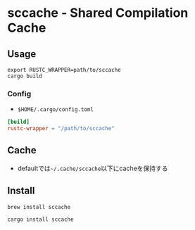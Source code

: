 # sccache - Shared Compilation Cache

## Usage


```shell
export RUSTC_WRAPPER=path/to/sccache
cargo build
```

### Config

* `$HOME/.cargo/config.toml`

```toml
[build]
rustc-wrapper = "/path/to/sccache"
```

## Cache

* defaultでは`~/.cache/sccache`以下にcacheを保持する

## Install

```shell
brew install sccache

cargo install sccache
```

